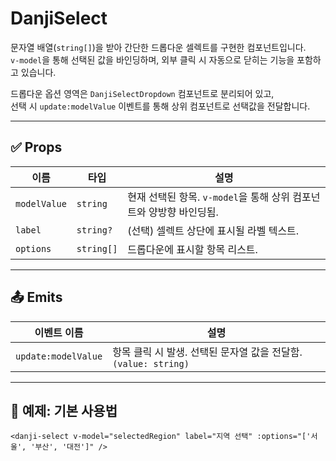 # DanjiSelect

문자열 배열(`string[]`)을 받아 간단한 드롭다운 셀렉트를 구현한 컴포넌트입니다.  
`v-model`을 통해 선택된 값을 바인딩하며, 외부 클릭 시 자동으로 닫히는 기능을 포함하고 있습니다.

드롭다운 옵션 영역은 `DanjiSelectDropdown` 컴포넌트로 분리되어 있고,  
선택 시 `update:modelValue` 이벤트를 통해 상위 컴포넌트로 선택값을 전달합니다.

---

## ✅ Props

| 이름         | 타입       | 설명                                                                |
| ------------ | ---------- | ------------------------------------------------------------------- |
| `modelValue` | `string`   | 현재 선택된 항목. `v-model`을 통해 상위 컴포넌트와 양방향 바인딩됨. |
| `label`      | `string?`  | (선택) 셀렉트 상단에 표시될 라벨 텍스트.                            |
| `options`    | `string[]` | 드롭다운에 표시할 항목 리스트.                                      |

---

## 📤 Emits

| 이벤트 이름         | 설명                                                            |
| ------------------- | --------------------------------------------------------------- |
| `update:modelValue` | 항목 클릭 시 발생. 선택된 문자열 값을 전달함. `(value: string)` |

---

## 🧪 예제: 기본 사용법

```vue
<danji-select v-model="selectedRegion" label="지역 선택" :options="['서울', '부산', '대전']" />
```
